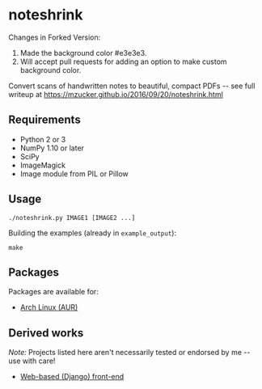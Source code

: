 noteshrink
==========

Changes in Forked Version:

1. Made the background color #e3e3e3.
2. Will accept pull requests for adding an option to make custom background color.

Convert scans of handwritten notes to beautiful, compact PDFs -- see full writeup at <https://mzucker.github.io/2016/09/20/noteshrink.html>

## Requirements

 - Python 2 or 3
 - NumPy 1.10 or later
 - SciPy
 - ImageMagick
 - Image module from PIL or Pillow

## Usage

```
./noteshrink.py IMAGE1 [IMAGE2 ...]
```

Building the examples (already in `example_output`):

```
make
```

## Packages
Packages are available for:
 - [Arch Linux (AUR)](https://aur.archlinux.org/packages/noteshrink/)
 
## Derived works

*Note:* Projects listed here aren't necessarily tested or endorsed by me -- use with care!

  - [Web-based (Django) front-end](https://github.com/delneg/noteshrinker-django)
